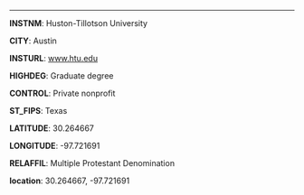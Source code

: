 
---
**INSTNM**: Huston-Tillotson University

**CITY**: Austin

**INSTURL**: www.htu.edu

**HIGHDEG**: Graduate degree

**CONTROL**: Private nonprofit

**ST_FIPS**: Texas

**LATITUDE**: 30.264667

**LONGITUDE**: -97.721691

**RELAFFIL**: Multiple Protestant Denomination

**location**: 30.264667, -97.721691